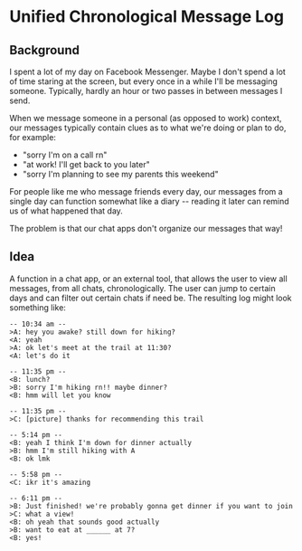 # Unified Chronological Message Log

## Background

I spent a lot of my day on Facebook Messenger. Maybe I don't spend a lot of time staring at the screen, but every once in a while I'll be messaging someone. Typically, hardly an hour or two passes in between messages I send.

When we message someone in a personal (as opposed to work) context, our messages typically contain clues as to what we're doing or plan to do, for example:

- "sorry I'm on a call rn"
- "at work! I'll get back to you later"
- "sorry I'm planning to see my parents this weekend"

For people like me who message friends every day, our messages from a single day can function somewhat like a diary -- reading it later can remind us of what happened that day.

The problem is that our chat apps don't organize our messages that way!

## Idea

A function in a chat app, or an external tool, that allows the user to view all messages, from all chats, chronologically. The user can jump to certain days and can filter out certain chats if need be. The resulting log might look something like:

```
-- 10:34 am --
>A: hey you awake? still down for hiking?
<A: yeah
>A: ok let's meet at the trail at 11:30?
<A: let's do it

-- 11:35 pm --
<B: lunch?
>B: sorry I'm hiking rn!! maybe dinner?
<B: hmm will let you know

-- 11:35 pm --
>C: [picture] thanks for recommending this trail

-- 5:14 pm --
<B: yeah I think I'm down for dinner actually
>B: hmm I'm still hiking with A
<B: ok lmk

-- 5:58 pm --
<C: ikr it's amazing

-- 6:11 pm --
>B: Just finished! we're probably gonna get dinner if you want to join
>C: what a view!
<B: oh yeah that sounds good actually
>B: want to eat at ______ at 7?
<B: yes!
```
